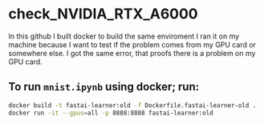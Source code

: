 # check_NVIDIA_RTX_A6000

In this github I built docker to build the same enviroment I ran it on my machine because I want to test if the problem comes from  my  GPU card or somewhere else. I got the same error, that proofs there is a problem on my GPU card.

## To run ``mnist.ipynb`` using docker; run: 

```bash
docker build -t fastai-learner:old -f Dockerfile.fastai-learner-old .
docker run -it --gpus=all -p 8888:8888 fastai-learner:old
```
